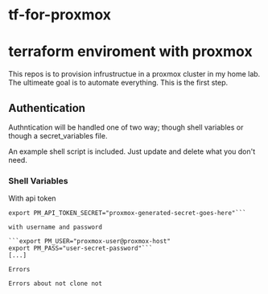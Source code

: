 # tf-for-proxmox
# terraform enviroment with proxmox

This repos is to provision infrustructue in a proxmox cluster in my home lab.  The ultimeate goal is to automate everything.   This is the first step.

## Authentication

Authntication will be handled one of two way; though shell variables or though a secret_variables file.

An example shell script is included.  Just update and delete what you don't need.

### Shell Variables

With api token

```export PM_API_TOKEN_ID="proxmox-user!proxmox-token-name"
export PM_API_TOKEN_SECRET="proxmox-generated-secret-goes-here"```

with username and password

```export PM_USER="proxmox-user@proxmox-host"
export PM_PASS="user-secret-password"```
[...]

Errors

Errors about not clone not 
